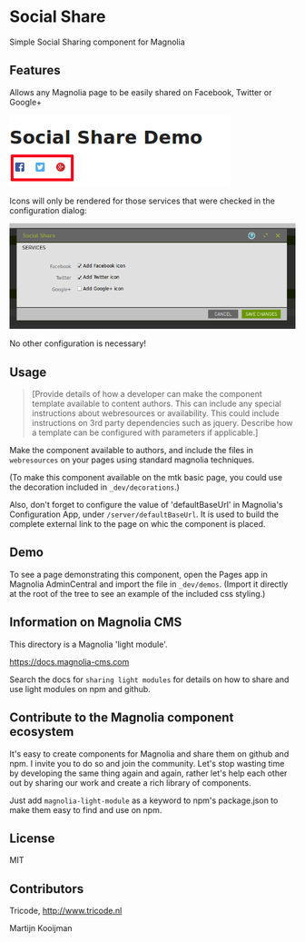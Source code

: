 # Social Share

Simple Social Sharing component for Magnolia

## Features

Allows any Magnolia page to be easily shared on Facebook, Twitter or Google+

![Demo page with component](_dev/README-social-share.png)

Icons will only be rendered for those services that were checked in the configuration dialog:

![Component Dialog](_dev/README-social-share-dialog.png)

No other configuration is necessary!

## Usage
> [Provide details of how a developer can make the component template available to content authors. This can include any special instructions about webresources or availability. This could include instructions on 3rd party dependencies such as jquery.
Describe how a template can be configured with parameters if applicable.]

Make the component available to authors, and include the files in `webresources` on your pages using standard magnolia techniques.

(To make this component available on the mtk basic page, you could use the decoration included in `_dev/decorations`.)

Also, don't forget to configure the value of 'defaultBaseUrl' in Magnolia's Configuration App, under `/server/defaultBaseUrl`. It is used to build the complete external link to the page on whic the component is placed.

## Demo

To see a page demonstrating this component, open the Pages app in Magnolia AdminCentral and import the file in `_dev/demos`. (Import it directly at the root of the tree to see an example of the included css styling.)

## Information on Magnolia CMS
This directory is a Magnolia 'light module'.

https://docs.magnolia-cms.com

Search the docs for `sharing light modules` for details on how to share and use light modules on npm and github.


## Contribute to the Magnolia component ecosystem
It's easy to create components for Magnolia and share them on github and npm. I invite you to do so and join the community. Let's stop wasting time by developing the same thing again and again, rather let's help each other out by sharing our work and create a rich library of components.

Just add `magnolia-light-module` as a keyword to npm's package.json to make them easy to find and use on npm.

## License

MIT

## Contributors

Tricode, http://www.tricode.nl

Martijn Kooijman
